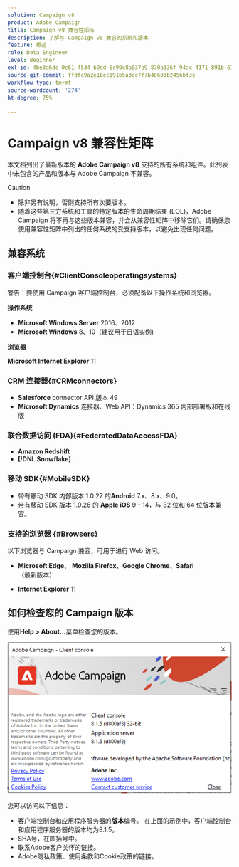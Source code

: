 ```yaml
---
solution: Campaign v8
product: Adobe Campaign
title: Campaign v8 兼容性矩阵
description: 了解与 Campaign v8 兼容的系统和版本
feature: 概述
role: Data Engineer
level: Beginner
exl-id: 4be3a6dc-0c61-4534-b9dd-6c99c8a037a9,870a336f-94ac-4171-891b-67614feef6ef,bebdd930-c7f6-4629-a489-3c704b33f058,d493e613-eb61-43b1-9c6d-1bd881af0734
source-git-commit: ffdfc9a2e1bec191b5a3cc7f7b40683b2456bf3e
workflow-type: tm+mt
source-wordcount: '274'
ht-degree: 75%

---
```


# Campaign v8 兼容性矩阵

本文档列出了最新版本的 **Adobe Campaign v8** 支持的所有系统和组件。此列表中未包含的产品和版本与 Adobe Campaign 不兼容。

>[!CAUTION]
>
>* 除非另有说明，否则支持所有次要版本。
>* 随着这些第三方系统和工具的特定版本的生命周期结束 (EOL)，Adobe Campaign 将不再与这些版本兼容，并会从兼容性矩阵中移除它们。请确保您使用兼容性矩阵中列出的任何系统的受支持版本，以避免出现任何问题。


## 兼容系统

### 客户端控制台{#ClientConsoleoperatingsystems}

警告：要使用 Campaign 客户端控制台，必须配备以下操作系统和浏览器。

**操作系统**

* **Microsoft Windows Server** 2016、2012
* **Microsoft Windows** 8、10（建议用于日语实例)

**浏览器**

**Microsoft Internet Explorer**  11

### CRM 连接器{#CRMconnectors}

* **Salesforce** connector API 版本 49
* **Microsoft Dynamics** 连接器、Web API：Dynamics 365 内部部署版和在线版

### 联合数据访问 (FDA){#FederatedDataAccessFDA}

* **Amazon Redshift**
* **[!DNL Snowflake]**

### 移动 SDK{#MobileSDK}

* 带有移动 SDK 内部版本 1.0.27 的&#x200B;**Android** 7.x、8.x、9.0。
* 带有移动 SDK 版本 1.0.26 的 **Apple iOS** 9 - 14，与 32 位和 64 位版本兼容。

### 支持的浏览器 {#Browsers}

以下浏览器与 Campaign 兼容，可用于进行 Web 访问。

* **Microsoft Edge**、 **Mozilla Firefox**、**Google Chrome**、**Safari** （最新版本）

* **Internet Explorer** 11

## 如何检查您的 Campaign 版本

使用&#x200B;**Help > About...**&#x200B;菜单检查您的版本。

![](assets/ac-version.png)

您可以访问以下信息：

* 客户端控制台和应用程序服务器的&#x200B;**版本**&#x200B;编号。 在上面的示例中，客户端控制台和应用程序服务器的版本均为8.1.5。
* SHA号，在圆括号中。
* 联系Adobe客户关怀的链接。
* Adobe隐私政策、使用条款和Cookie政策的链接。
